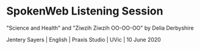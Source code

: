 # SpokenWeb Listening Session 

"Science and Health" and "Ziwzih Ziwzih OO-OO-OO" by Delia Derbyshire

Jentery Sayers | English | Praxis Studio | UVic | 10 June 2020 
